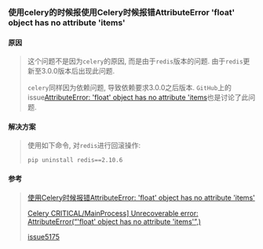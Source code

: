 ### 使用celery的时候报使用Celery时候报错AttributeError 'float' object has no attribute 'items'

#### 原因

> 这个问题不是因为`celery`的原因, 而是由于`redis`版本的问题. 由于`redis`更新至3.0.0版本后出现此问题. 
>
> `celery`同样因为依赖问题, 导致依赖要求3.0.0之后版本. `GitHub`上的issue[AttributeError: 'float' object has no attribute 'items](https://github.com/celery/celery/issues/5175#)也是讨论了此问题.

#### 解决方案

> 使用如下命令, 对`redis`进行回滚操作:
>
> ```
> pip uninstall redis==2.10.6
> ```

#### 参考

> [使用Celery时候报错AttributeError: 'float' object has no attribute 'items'](<https://blog.csdn.net/weixin_42260750/article/details/84370991>)
>
> [Celery CRITICAL/MainProcess\] Unrecoverable error: AttributeError(“'float' object has no attribute 'items'”,)](https://stackoverflow.com/questions/53322425/celery-critical-mainprocess-unrecoverable-error-attributeerrorfloat-object)
>
> [issue5175](<https://github.com/celery/celery/issues/5175>)

